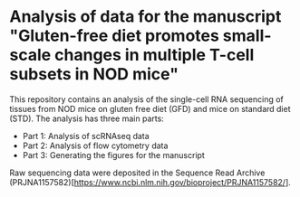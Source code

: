 # Analysis of data for the manuscript "Gluten-free diet promotes small-scale changes in multiple T-cell subsets in NOD mice"

 This repository contains an analysis of the single-cell RNA sequencing of tissues from NOD mice on gluten free diet (GFD) and mice on standard diet (STD). The analysis has three main parts:
- Part 1: Analysis of scRNAseq data 
- Part 2: Analysis of flow cytometry data
- Part 3: Generating the figures for the manuscript

Raw sequencing data were deposited in the Sequence Read Archive (PRJNA1157582)[https://www.ncbi.nlm.nih.gov/bioproject/PRJNA1157582/].
